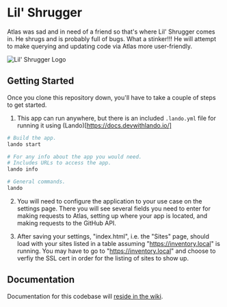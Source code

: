 # Lil' Shrugger

Atlas was sad and in need of a friend so that's where Lil' Shrugger comes in. He shrugs and is probably full of bugs. What a stinker!!! He will attempt to make querying and updating code via Atlas more user-friendly. 


![Lil' Shrugger Logo](/src/images/lil_shrugger.jpg?raw=true "Lil' Shrugger")

## Getting Started

Once you clone this repository down, you'll have to take a couple of steps to get started.

1. This app can run anywhere, but there is an included `.lando.yml` file for running it using (Lando)[https://docs.devwithlando.io/]

```bash
# Build the app. 
lando start

# For any info about the app you would need.
# Includes URLs to access the app. 
lando info

# General commands.
lando
```
 
2. You will need to configure the application to your use case on the settings page. There you will see several fields you need to enter for making requests to Atlas, setting up where your app is located, and making requests to the GitHub API.  

3. After saving your settings, "index.html", i.e. the "Sites" page, should load with your sites listed in a table assuming "https://inventory.local" is running. You may have to go to "https://inventory.local" and choose to verfiy the SSL cert in order for the listing of sites to show up. 

## Documentation

Documentation for this codebase will [reside in the wiki](https://github.com/CuBoulder/lil_shrugger/wiki).
